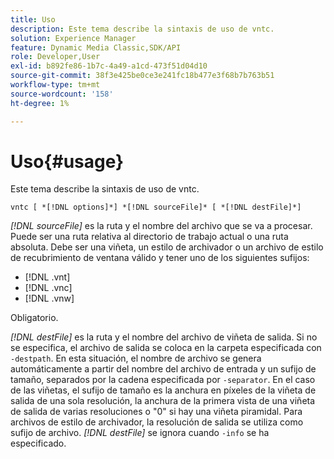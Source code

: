 ```yaml
---
title: Uso
description: Este tema describe la sintaxis de uso de vntc.
solution: Experience Manager
feature: Dynamic Media Classic,SDK/API
role: Developer,User
exl-id: b892fe86-1b7c-4a49-a1cd-473f51d04d10
source-git-commit: 38f3e425be0ce3e241fc18b477e3f68b7b763b51
workflow-type: tm+mt
source-wordcount: '158'
ht-degree: 1%

---
```


# Uso{#usage}

Este tema describe la sintaxis de uso de vntc.

`vntc [ *[!DNL options]*] *[!DNL sourceFile]* [ *[!DNL destFile]*]`

*[!DNL sourceFile]* es la ruta y el nombre del archivo que se va a procesar. Puede ser una ruta relativa al directorio de trabajo actual o una ruta absoluta. Debe ser una viñeta, un estilo de archivador o un archivo de estilo de recubrimiento de ventana válido y tener uno de los siguientes sufijos:

* [!DNL .vnt]
* [!DNL .vnc]
* [!DNL .vnw]

Obligatorio.

*[!DNL destFile]* es la ruta y el nombre del archivo de viñeta de salida. Si no se especifica, el archivo de salida se coloca en la carpeta especificada con `-destpath`. En esta situación, el nombre de archivo se genera automáticamente a partir del nombre del archivo de entrada y un sufijo de tamaño, separados por la cadena especificada por `-separator`. En el caso de las viñetas, el sufijo de tamaño es la anchura en píxeles de la viñeta de salida de una sola resolución, la anchura de la primera vista de una viñeta de salida de varias resoluciones o &quot;0&quot; si hay una viñeta piramidal. Para archivos de estilo de archivador, la resolución de salida se utiliza como sufijo de archivo. *[!DNL destFile]* se ignora cuando `-info` se ha especificado.
